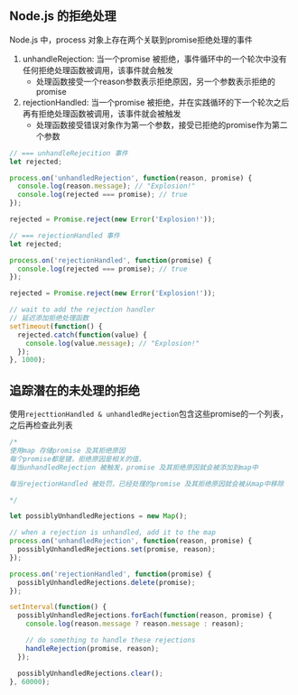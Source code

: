 ## Node.js 的拒绝处理
Node.js 中，process 对象上存在两个关联到promise拒绝处理的事件
1. unhandleRejection: 当一个promise 被拒绝，事件循环中的一个轮次中没有任何拒绝处理函数被调用，该事件就会触发
    * 处理函数接受一个reason参数表示拒绝原因，另一个参数表示拒绝的promise
2. rejectionHandled: 当一个promise 被拒绝，并在实践循环的下一个轮次之后再有拒绝处理函数被调用，该事件就会被触发
    * 处理函数接受错误对象作为第一个参数，接受已拒绝的promise作为第二个参数

```js
// === unhandleRejecition 事件
let rejected;

process.on('unhandledRejection', function(reason, promise) {
  console.log(reason.message); // "Explosion!"
  console.log(rejected === promise); // true
});

rejected = Promise.reject(new Error('Explosion!'));

// === rejectionHandled 事件
let rejected;

process.on('rejectionHandled', function(promise) {
  console.log(rejected === promise); // true
});

rejected = Promise.reject(new Error('Explosion!'));

// wait to add the rejection handler
// 延迟添加拒绝处理函数
setTimeout(function() {
  rejected.catch(function(value) {
    console.log(value.message); // "Explosion!"
  });
}, 1000);

```


## 追踪潜在的未处理的拒绝
使用`rejecttionHandled & unhandledRejection`包含这些promise的一个列表，之后再检查此列表
```js
/* 
使用map 存储promise 及其拒绝原因
每个promise都是键，拒绝原因是相关的值，
每当unhandledRejection 被触发，promise 及其拒绝原因就会被添加到map中

每当rejectionHandled 被处罚，已经处理的promise 及其拒绝原因就会被从map中移除

*/

let possiblyUnhandledRejections = new Map();

// when a rejection is unhandled, add it to the map
process.on('unhandledRejection', function(reason, promise) {
  possiblyUnhandledRejections.set(promise, reason);
});

process.on('rejectionHandled', function(promise) {
  possiblyUnhandledRejections.delete(promise);
});

setInterval(function() {
  possiblyUnhandledRejections.forEach(function(reason, promise) {
    console.log(reason.message ? reason.message : reason);

    // do something to handle these rejections
    handleRejection(promise, reason);
  });

  possiblyUnhandledRejections.clear();
}, 60000);

```
